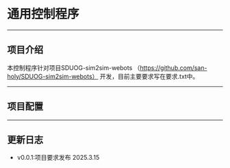 # 通用控制程序
---
## 项目介绍

本控制程序针对项目SDUOG-sim2sim-webots （https://github.com/san-holy/SDUOG-sim2sim-webots） 开发，目前主要要求写在要求.txt中。

---
## 项目配置

---
## 更新日志

  - v0.0.1:项目要求发布 2025.3.15
 